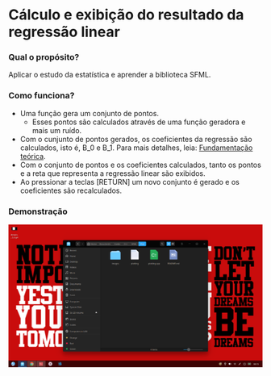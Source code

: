 # Cálculo e exibição do resultado da regressão linear

### Qual o propósito?
Aplicar o estudo da estatística e aprender a biblioteca SFML.

### Como funciona?
- Uma função gera um conjunto de pontos.
    - Esses pontos são calculados através de uma função geradora e mais um ruído.
- Com o cunjunto de pontos gerados, os coeficientes da regressão são calculados, isto é, B_0 e B_1. Para mais detalhes, leia: [Fundamentação teórica](https://en.wikipedia.org/wiki/Regression_analysis#Linear_regression).
- Com o conjunto de pontos e os coeficientes calculados, tanto os pontos e a reta que representa a regressão linear são exibidos.
- Ao pressionar a teclas [RETURN] um novo conjunto é gerado e os coeficientes são recalculados.

### Demonstração
![Sample](/images/sample.gif)
